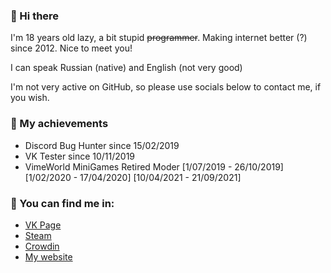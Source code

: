 ### 👋 Hi there 
I'm 18 years old lazy, a bit stupid ~~programmer~~. Making internet better (?) since 2012. Nice to meet you!

I can speak Russian (native) and English (not very good)

I'm not very active on GitHub, so please use socials below to contact me, if you wish.

### 🔰 My achievements
* Discord Bug Hunter since 15/02/2019
* VK Tester since 10/11/2019
* VimeWorld MiniGames Retired Moder [1/07/2019 - 26/10/2019] [1/02/2020 - 17/04/2020] [10/04/2021 - 21/09/2021]

### 🌃 You can find me in:
* [VK Page](https://vk.com/id233376981)
* [Steam](https://steamcommunity.com/id/fusionboredone)
* [Crowdin](https://crowdin.com/profile/7fusionprime)
* [My website](https://fusionprime.tech)
